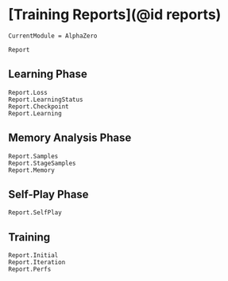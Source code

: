 # [Training Reports](@id reports)

```@meta
CurrentModule = AlphaZero
```

```@docs
Report
```

## Learning Phase

```@docs
Report.Loss
Report.LearningStatus
Report.Checkpoint
Report.Learning
```

## Memory Analysis Phase

```@docs
Report.Samples
Report.StageSamples
Report.Memory
```

## Self-Play Phase

```@docs
Report.SelfPlay
```

## Training

```@docs
Report.Initial
Report.Iteration
Report.Perfs
```

